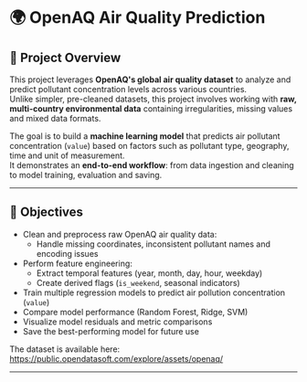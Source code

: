# 🌍 OpenAQ Air Quality Prediction

## 📖 Project Overview
This project leverages **OpenAQ's global air quality dataset** to analyze and predict pollutant concentration levels across various countries.  
Unlike simpler, pre-cleaned datasets, this project involves working with **raw, multi-country environmental data** containing irregularities, missing values and mixed data formats.

The goal is to build a **machine learning model** that predicts air pollutant concentration (`value`) based on factors such as pollutant type, geography, time and unit of measurement.  
It demonstrates an **end-to-end workflow**: from data ingestion and cleaning to model training, evaluation and saving.

---

## 🎯 Objectives
- Clean and preprocess raw OpenAQ air quality data:
  - Handle missing coordinates, inconsistent pollutant names and encoding issues
- Perform feature engineering:
  - Extract temporal features (year, month, day, hour, weekday)
  - Create derived flags (`is_weekend`, seasonal indicators)
- Train multiple regression models to predict air pollution concentration (`value`)
- Compare model performance (Random Forest, Ridge, SVM)
- Visualize model residuals and metric comparisons
- Save the best-performing model for future use

The dataset is available here: https://public.opendatasoft.com/explore/assets/openaq/

---
